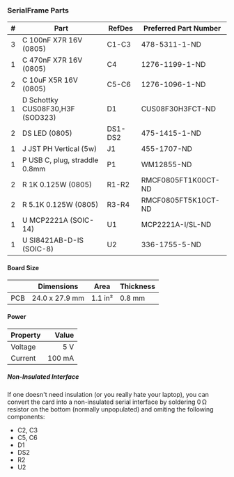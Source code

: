 ### SerialFrame Parts

|  # | Part                                      | RefDes  | Preferred Part Number      |
|---:|-------------------------------------------|---------|----------------------------|
|  3 | C 100nF X7R 16V (0805)                    | C1-C3   | 478-5311-1-ND              |
|  1 | C 470nF X7R 16V (0805)                    | C4      | 1276-1199-1-ND             |
|  2 | C 10uF X5R 16V (0805)                     | C5-C6   | 1276-1096-1-ND             |
|  1 | D Schottky CUS08F30,H3F (SOD323)          | D1      | CUS08F30H3FCT-ND           |
|  2 | DS LED (0805)                             | DS1-DS2 | 475-1415-1-ND              |
|  1 | J JST PH Vertical (5w)                    | J1      | 455-1707-ND                |
|  1 | P USB C, plug, straddle 0.8mm             | P1      | WM12855-ND                 |
|  2 | R 1K 0.125W (0805)                        | R1-R2   | RMCF0805FT1K00CT-ND        |
|  2 | R 5.1K 0.125W (0805)                      | R3-R4   | RMCF0805FT5K10CT-ND        |
|  1 | U MCP2221A (SOIC-14)                      | U1      | MCP2221A-I/SL-ND           |
|  1 | U SI8421AB-D-IS (SOIC-8)                  | U2      | 336-1755-5-ND              |


#### Board Size

|       |      Dimensions | Area    | Thickness |
|-------|-----------------|---------|-----------|
| PCB   |  24.0 x 27.9 mm | 1.1 in² |    0.8 mm |


#### Power

| Property | Value  |
|----------|-------:|
| Voltage  |    5 V |
| Current  | 100 mA |


##### Non-Insulated Interface

If one doesn't need insulation (or you really hate your laptop), you can convert
the card into a non-insulated serial interface by soldering 0 Ω resistor on the
bottom (normally unpopulated) and omiting the following components:
* C2, C3
* C5, C6
* D1
* DS2
* R2
* U2

